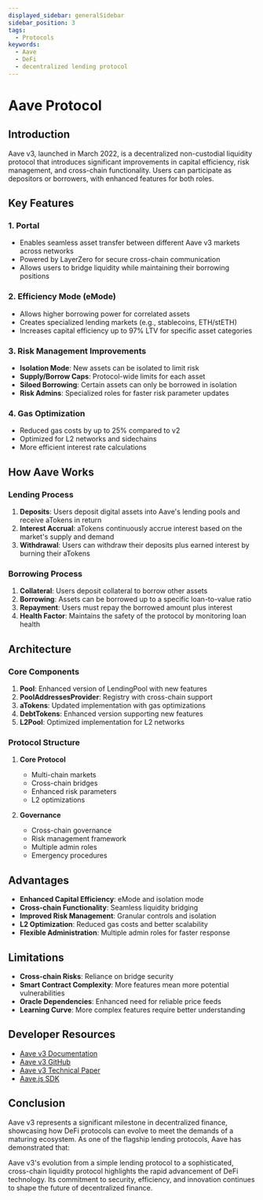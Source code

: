 ```yaml
---
displayed_sidebar: generalSidebar
sidebar_position: 3
tags:
  - Protocols
keywords:
  - Aave
  - DeFi
  - decentralized lending protocol
---
```


# Aave Protocol

## Introduction

Aave v3, launched in March 2022, is a decentralized non-custodial liquidity protocol that introduces significant improvements in capital efficiency, risk management, and cross-chain functionality. Users can participate as depositors or borrowers, with enhanced features for both roles.

## Key Features

### 1. Portal

- Enables seamless asset transfer between different Aave v3 markets across networks
- Powered by LayerZero for secure cross-chain communication
- Allows users to bridge liquidity while maintaining their borrowing positions

### 2. Efficiency Mode (eMode)

- Allows higher borrowing power for correlated assets
- Creates specialized lending markets (e.g., stablecoins, ETH/stETH)
- Increases capital efficiency up to 97% LTV for specific asset categories

### 3. Risk Management Improvements

- **Isolation Mode**: New assets can be isolated to limit risk
- **Supply/Borrow Caps**: Protocol-wide limits for each asset
- **Siloed Borrowing**: Certain assets can only be borrowed in isolation
- **Risk Admins**: Specialized roles for faster risk parameter updates

### 4. Gas Optimization

- Reduced gas costs by up to 25% compared to v2
- Optimized for L2 networks and sidechains
- More efficient interest rate calculations

## How Aave Works

### Lending Process

1. **Deposits**: Users deposit digital assets into Aave's lending pools and receive aTokens in return
2. **Interest Accrual**: aTokens continuously accrue interest based on the market's supply and demand
3. **Withdrawal**: Users can withdraw their deposits plus earned interest by burning their aTokens

### Borrowing Process

1. **Collateral**: Users deposit collateral to borrow other assets
2. **Borrowing**: Assets can be borrowed up to a specific loan-to-value ratio
3. **Repayment**: Users must repay the borrowed amount plus interest
4. **Health Factor**: Maintains the safety of the protocol by monitoring loan health

## Architecture

### Core Components

1. **Pool**: Enhanced version of LendingPool with new features
2. **PoolAddressesProvider**: Registry with cross-chain support
3. **aTokens**: Updated implementation with gas optimizations
4. **DebtTokens**: Enhanced version supporting new features
5. **L2Pool**: Optimized implementation for L2 networks

### Protocol Structure

1. **Core Protocol**
   - Multi-chain markets
   - Cross-chain bridges
   - Enhanced risk parameters
   - L2 optimizations

2. **Governance**
   - Cross-chain governance
   - Risk management framework
   - Multiple admin roles
   - Emergency procedures

## Advantages

- **Enhanced Capital Efficiency**: eMode and isolation mode
- **Cross-chain Functionality**: Seamless liquidity bridging
- **Improved Risk Management**: Granular controls and isolation
- **L2 Optimization**: Reduced gas costs and better scalability
- **Flexible Administration**: Multiple admin roles for faster response

## Limitations

- **Cross-chain Risks**: Reliance on bridge security
- **Smart Contract Complexity**: More features mean more potential vulnerabilities
- **Oracle Dependencies**: Enhanced need for reliable price feeds
- **Learning Curve**: More complex features require better understanding

## Developer Resources

- [Aave v3 Documentation](https://docs.aave.com/developers/v/2.0/)
- [Aave v3 GitHub](https://github.com/aave/aave-v3-core)
- [Aave v3 Technical Paper](https://github.com/aave/aave-v3-core/blob/master/techpaper/Aave_V3_Technical_Paper.pdf)
- [Aave.js SDK](https://github.com/aave/aave-js)

## Conclusion

Aave v3 represents a significant milestone in decentralized finance, showcasing how DeFi protocols can evolve to meet the demands of a maturing ecosystem. As one of the flagship lending protocols, Aave has demonstrated that:

Aave v3's evolution from a simple lending protocol to a sophisticated, cross-chain liquidity protocol highlights the rapid advancement of DeFi technology. Its commitment to security, efficiency, and innovation continues to shape the future of decentralized finance.
